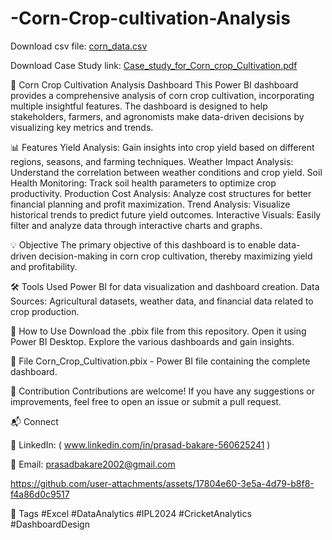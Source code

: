 # -Corn-Crop-cultivation-Analysis

Download csv file: [corn_data.csv](https://github.com/user-attachments/files/19141903/corn_data.csv)

Download Case Study link: [Case_study_for_Corn_crop_Cultivation.pdf](https://github.com/user-attachments/files/19141990/Case_study_for_Corn_crop_Cultivation.pdf)

🌽 Corn Crop Cultivation Analysis Dashboard
This Power BI dashboard provides a comprehensive analysis of corn crop cultivation, incorporating multiple insightful features. The dashboard is designed to help stakeholders, farmers, and agronomists make data-driven decisions by visualizing key metrics and trends.

📊 Features
Yield Analysis: Gain insights into crop yield based on different regions, seasons, and farming techniques.
Weather Impact Analysis: Understand the correlation between weather conditions and crop yield.
Soil Health Monitoring: Track soil health parameters to optimize crop productivity.
Production Cost Analysis: Analyze cost structures for better financial planning and profit maximization.
Trend Analysis: Visualize historical trends to predict future yield outcomes.
Interactive Visuals: Easily filter and analyze data through interactive charts and graphs.

💡 Objective
The primary objective of this dashboard is to enable data-driven decision-making in corn crop cultivation, thereby maximizing yield and profitability.

🛠 Tools Used
Power BI for data visualization and dashboard creation.
Data Sources: Agricultural datasets, weather data, and financial data related to crop production.

🚀 How to Use
Download the .pbix file from this repository.
Open it using Power BI Desktop.
Explore the various dashboards and gain insights.

📂 File
Corn_Crop_Cultivation.pbix - Power BI file containing the complete dashboard.

🤝 Contribution
Contributions are welcome! If you have any suggestions or improvements, feel free to open an issue or submit a pull request.

📬 Connect

🔗 LinkedIn: ( www.linkedin.com/in/prasad-bakare-560625241 )

📧 Email: prasadbakare2002@gmail.com


https://github.com/user-attachments/assets/17804e60-3e5a-4d79-b8f8-f4a86d0c9517

🔖 Tags
#Excel #DataAnalytics #IPL2024 #CricketAnalytics #DashboardDesign
